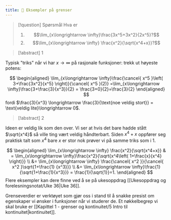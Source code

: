 ```yaml
---
title: 📄 Eksempler på grenser
---
```


> [!question] Spørsmål
> Hva er 
> 1. $$\lim_{x\longrightarrow  \infty}\frac{3x^5+3x^2}{2x^5}?$$
> 2. $$\lim_{x\longrightarrow   \infty} \frac{x^2}{\sqrt{x^4+x}}?$$

> [!abstract] 1

Typisk "triks" når vi har $x\longrightarrow \infty$ på rasjonale funksjoner: trekk ut høyeste potens:

$$
\begin{aligned} 
  \lim_{x\longrightarrow  \infty}\frac{\cancel{ x^5 }\left( 3+\frac{3x^2}{x^5} \right)}{\cancel{ x^5 }(2)} =\lim_{x\longrightarrow  \infty}\frac{3+\frac{3}{x^3}}{2} = \frac{3+0}{2}=\frac{3}{2}
\end{aligned} 
$$
fordi $\frac{3}{x^3} \longrightarrow \frac{3}{\text{noe veldig stort}} = \text{veldig lite}\longrightarrow  0$.

> [!abstract] 2

Ideen er veldig lik som den over. Vi ser at hvis det bare hadde stått $\sqrt{x^4}$ så ville ting vært veldig håndterbart. Siden $x^4+x$ oppfører seg praktisk talt som $x^4$ bare $x$ er stor nok prøver vi på samme triks som i 1.

$$
\begin{aligned} 
  \lim_{x\longrightarrow   \infty} \frac{x^2}{\sqrt{x^4+x}} & = \lim_{x\longrightarrow  \infty}\frac{x^2}{\sqrt{x^4\left( 1+\frac{x}{x^4} \right)}} \\ &= \lim_{x\longrightarrow  \infty} \frac{\cancel{ x^2 }}{\cancel{ x^2 }\sqrt{1+\frac{1} {x^3}}} \\ &= \lim_{x\longrightarrow  \infty}\frac{1}{\sqrt{1+\frac{1}{x^3}}} = \frac{1}{\sqrt{1}}=1.
\end{aligned}
$$
Flere eksempler kan dere finne ved å se på ukesoppdrag [[Ukesoppdrag og forelesningsnotat/Uke 36|Uke 36]].

Grenseverdier er verktøyet som gjør oss i stand til å snakke presist om egenskaper vi ønsker i funksjoner når vi studerer de. Et nøkkelbegrep vi skal bruke er [[Kapittel 1 - grenser og kontinuitet/5 Intro til kontinuitet|kontinuitet]].